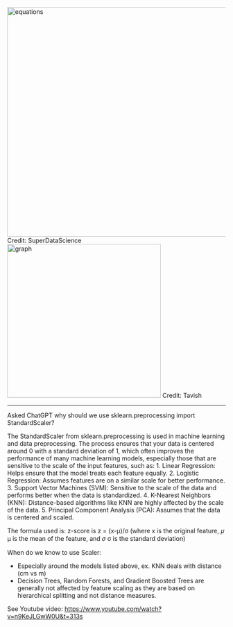 <img width="529" alt="equations" src="https://github.com/user-attachments/assets/b90d136d-6056-4845-903a-6900d695b7b5">
Credit: SuperDataScience

<img width="354" alt="graph" src="https://github.com/user-attachments/assets/83e14cb9-3098-4dcc-81ba-80c9406935e0">
Credit: Tavish



----------------------------------------------------------------------------------------
Asked ChatGPT why should we use sklearn.preprocessing import StandardScaler?

The StandardScaler from sklearn.preprocessing is used in machine learning and data preprocessing. The process ensures that your data is centered around 0 with a standard deviation of 1, which often improves the performance of many machine learning models, especially those that are sensitive to the scale of the input features, such as:
      1. Linear Regression: Helps ensure that the model treats each feature equally.
      2. Logistic Regression: Assumes features are on a similar scale for better performance.
      3. Support Vector Machines (SVM): Sensitive to the scale of the data and performs better when the data is standardized.
      4. K-Nearest Neighbors (KNN): Distance-based algorithms like KNN are highly affected by the scale of the data.
      5. Principal Component Analysis (PCA): Assumes that the data is centered and scaled.

The formula used is:
    z-score is z = (x-μ)/σ   (where x is the original feature, 𝜇 μ is the mean of the feature, and 𝜎 σ is the standard deviation)

When do we know to use Scaler: 
- Especially around the models listed above, ex. KNN deals with distance (cm vs m)
- Decision Trees, Random Forests, and Gradient Boosted Trees are generally not affected by feature scaling as they are based on hierarchical splitting and not distance measures.

See Youtube video: https://www.youtube.com/watch?v=n9KeJLGwW0U&t=313s

